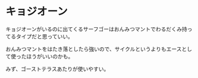 # キョジオーン

キョジオーンがいるのに出てくるサーフゴーはおんみつマントでわるだくみ持ってるタイプだと思っていい。

おんみつマントをはたき落としたら強いので、サイクルというよりもエースとして使ったほうがいいのかも。

みず、ゴーストテラスあたりが使いやすい。
